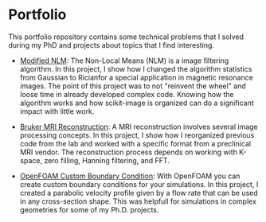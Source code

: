 # Portfolio
This portfolio repository contains some technical problems that I solved during my PhD and projects about topics that I find interesting.

* <a href="https://github.com/GustavoSolcia/Portfolio/tree/main/modified_NLM">Modified NLM</a>: The Non-Local Means (NLM) is a image filtering algorithm. In this project, I show how I changed the algorithm statistics from Gaussian to Ricianfor a special application in magnetic resonance images. The point of this project was to not "reinvent the wheel" and loose time in already developed complex code. Knowing how the algorithm works and how scikit-image is organized can do a significant impact with little work.

* <a href="https://github.com/GustavoSolcia/Portfolio/tree/main/BrukerMRIReconstruction">Bruker MRI Reconstruction</a>: A MRI reconstruction involves several image processing concepts. In this project, I show how I reorganized previous code from the lab and worked with a specific format from a preclinical MRI vendor. The reconstruction process depends on working with K-space, zero filling, Hanning filtering, and FFT.

* <a href="https://github.com/GustavoSolcia/Portfolio/tree/main/OpenFOAM_curtomBC">OpenFOAM Custom Boundary Condition</a>: With OpenFOAM you can create custom boundary conditions for your simulations. In this project, I created a parabolic velocity profile given by a flow rate that can be used in any cross-section shape. This was helpfull for simulations in complex geometries for some of my Ph.D. projects.
